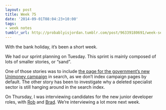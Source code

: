 ```yaml
---
layout: post
title: Week 75
date: '2014-09-01T08:04:23+10:00'
tags:
- week notes
tumblr_url: http://probablyisjordan.tumblr.com/post/96339180691/week-seventy-five
---
```

<p>With the bank holiday, it&rsquo;s been a short week.</p>

<p>We had our sprint planning on Tuesday. This sprint is mainly composed of lots of smaller stories, or &ldquo;sand&rdquo;.</p>

<p>One of those stories was to include <a href="https://www.gov.uk/unimoney">the page for the government&rsquo;s new Unimoney campaign</a> in search, as we don&rsquo;t index campaign pages by default. The other story has been to investigate why a deleted specialist sector is still hanging around in the search index.</p>

<p>On Thursday, I was interviewing candidates for the new junior developer roles, with <a href="https://twitter.com/roryoung">Rob</a> and <a href="https://twitter.com/bradwright">Brad</a>. We&rsquo;re interviewing a lot more next week.</p>
